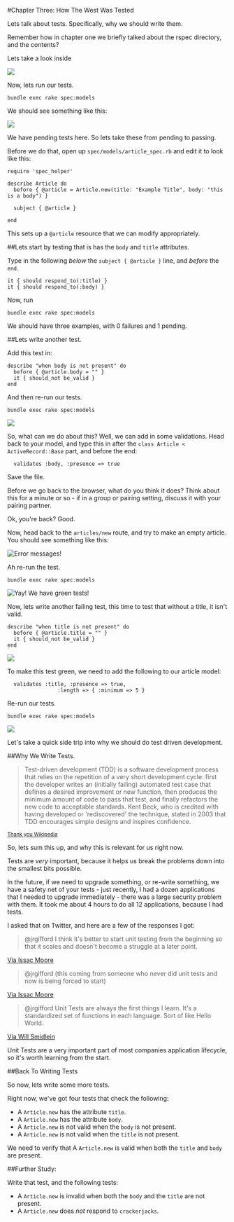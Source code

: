 #Chapter Three: How The West Was Tested


Lets talk about tests. Specifically, why we should write them.


Remember how in chapter one we briefly talked about the rspec directory, and the contents?


Lets take a look inside 

![](images/036.png)

      
Now, lets run our tests.
    
    bundle exec rake spec:models

We should see something like this:

![](images/037.png)



We have pending tests here. So lets take these from pending to passing.

Before we do that, open up `spec/models/article_spec.rb` and edit it to look like this:


    require 'spec_helper'

    describe Article do
      before { @article = Article.new(title: "Example Title", body: "this is a body") }

      subject { @article }

    end


This sets up a `@article` resource that we can modify appropriately. 

##Lets start by testing that is has the `body` and `title` attributes.


Type in the following *below* the `subject { @article }` line, and *before* the `end`.

 
    it { should respond_to(:title) }
    it { should respond_to(:body) }


Now, run

    bundle exec rake spec:models

We should have three examples, with 0 failures and 1 pending. 


##Lets write another test.

Add this test in:


    describe "when body is not present" do
      before { @article.body = "" }
      it { should_not be_valid }
    end



And then re-run our tests.

    bundle exec rake spec:models


![](images/041.png)

So, what can we do about this? Well, we can add in some validations. Head back to your model, and type this in after the `class Article < ActiveRecord::Base` part, and before the end:


      validates :body, :presence => true

Save the file.

Before we go back to the browser, what do you think it does? Think about this for a minute or so - if in a group or pairing setting, discuss it with your pairing partner. 


Ok, you're back? Good. 


Now, head back to the `articles/new` route, and try to make an empty article. You should see something like this:

![Error messages!](images/014.png)


Ah re-run the test.

    bundle exec rake spec:models
    

![Yay! We have green tests!](images/038.png)


Now, lets write another failing test, this time to test that without a title, it isn't valid. 


    describe "when title is not present" do
      before { @article.title = "" }
      it { should_not be_valid }
    end


![](images/042.png)


To make this test green, we need to add the following to our article model:


      validates :title, :presence => true,
                    :length => { :minimum => 5 }



Re-run our tests.

    bundle exec rake spec:models

![](images/043.png)


Let's take a quick side trip into why we should do test driven development.

##Why We Write Tests.

> Test-driven development (TDD) is a software development process that relies on the
> repetition of a very short development cycle: first the developer writes an (initially failing)
> automated test case that defines a desired improvement or new function, then produces the minimum
> amount of code to pass that test, and finally refactors the new code to acceptable standards.
> Kent Beck, who is credited with having developed or 'rediscovered' the technique, stated in 2003 
> that TDD encourages simple designs and inspires confidence.

<sub>[Thank you Wikipedia](http://en.wikipedia.org/wiki/Test-driven_development)</sub>


So, lets sum this up, and why this is relevant for us right now.

Tests are *very* important, because it helps us break the problems down into the smallest bits possible.

In the future, if we need to upgrade something, or re-write something, we have a safety net of your tests - just recently, I had a dozen applications that I needed to upgrade immediately - there was a large security problem with them. It took me about 4 hours to do all 12 applications, because I had tests.


I asked that on Twitter, and here are a few of the responses I got:


> @jrgifford I think it's better to start unit testing from the beginning so that it scales and doesn't become a struggle at a later point.

[Via Issac Moore](https://twitter.com/iamramsey/status/306093052219494401)


> @jrgifford (this coming from someone who never did unit tests and now is being forced to start)

[Via Issac Moore](https://twitter.com/iamramsey/status/306093174391181312)


> @jrgifford Unit Tests are always the first things I learn. It's a standardized set of functions in each language. Sort of like Hello World.

[Via Will Smidlein](https://twitter.com/ws/status/306086152769769472)


Unit Tests are a very important part of most companies application lifecycle, so it's worth learning from the start.



##Back To Writing Tests

So now, lets write some more tests. 


Right now, we've got four tests that check the following:

- A `Article.new` has the attribute `title`.
- A `Article.new` has the attribute `body`.
- A `Article.new` is not valid when the `body` is not present.
- A `Article.new` is not valid when the `title` is not present.

We need to verify that A `Article.new` is valid when both the `title` and `body` are present. 


##Further Study:

Write that test, and the following tests:

- A `Article.new` is invalid when both the `body` and the `title` are not present.
- A `Article.new` does *not* respond to `crackerjacks`.

